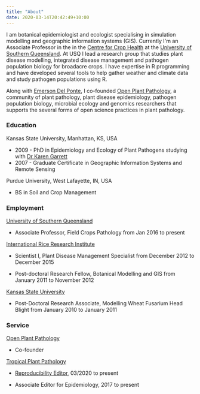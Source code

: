 ```yaml
---
title: "About"
date: 2020-03-14T20:42:49+10:00
---
```


I am botanical epidemiologist and ecologist specialising in simulation modelling and geographic information systems (GIS). Currently I'm an Associate Professor in the in the [Centre for Crop Health](https://www.facebook.com/CCHUSQ/) at the [University of Southern Queensland](https://www.usq.edu.au). At USQ I lead a research group that studies plant disease modelling, integrated disease management and pathogen population biology for broadacre crops. I have expertise in R programming and have developed several tools to help gather weather and climate data and study pathogen populations using R.

Along with [Emerson Del Ponte](https://delponte.netlify.com), I co-founded [Open Plant Pathology](https://openplantpathology.org/), a community of plant pathology, plant disease epidemiology, pathogen population biology, microbial ecology and genomics researchers that supports the several forms of open science practices in plant pathology.

### Education

Kansas State University, Manhattan, KS, USA  

  * 2009 - PhD in Epidemiology and Ecology of Plant Pathogens studying with [Dr Karen Garrett](https://www.garrettlab.com/garrett/)
  * 2007 - Graduate Certificate in Geographic Information Systems and Remote Sensing

Purdue University, West Lafayette, IN, USA  

  * BS in Soil and Crop Management

### Employment

[University of Southern Queensland](https://usq.edu.au/)  

  * Associate Professor, Field Crops Pathology from Jan 2016 to present

[International Rice Research Institute](https://irri.org/)  

  * Scientist I, Plant Disease Management Specialist from December 2012 to December 2015  
  
  * Post-doctoral Research Fellow, Botanical Modelling and GIS from January 2011 to November 2012  
  
[Kansas State University](https://www.plantpath.k-state.edu)  

  * Post-Doctoral Research Associate, Modelling Wheat Fusarium Head Blight from January 2010 to January 2011  

### Service

[Open Plant Pathology](https://openplantpathology.org/)

  * Co-founder

[Tropical Plant Pathology](https://www.springer.com/life+sciences/plant+sciences/journal/40858)  

  * [Reproducibility Editor](http://sbfitopatologia.org.br/tpp/post/reproducibility-editor/), 03/2020 to present  

  * Associate Editor for Epidemiology, 2017 to present  
